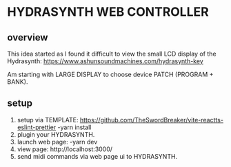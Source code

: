 # HYDRASYNTH WEB CONTROLLER

## overview
This idea started as I found it difficult to view the small LCD display of the Hydrasynth:
https://www.ashunsoundmachines.com/hydrasynth-key

Am starting with LARGE DISPLAY to choose device PATCH (PROGRAM + BANK).

## setup
1. setup via TEMPLATE:
  https://github.com/TheSwordBreaker/vite-reactts-eslint-prettier
  -yarn install
2. plugin your HYDRASYNTH.
3. launch web page:
  -yarn dev
4. view page:
   http://localhost:3000/
5. send midi commands via web page ui to HYDRASYNTH.
